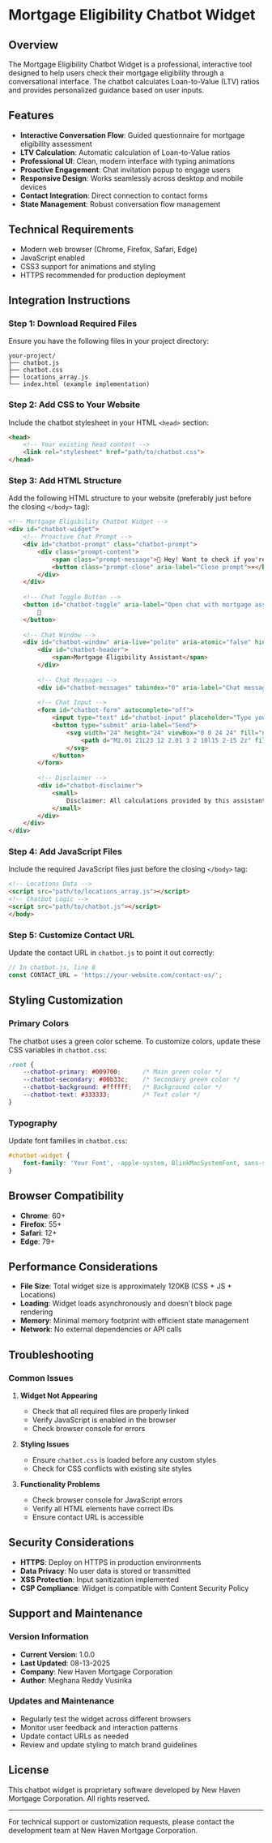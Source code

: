 # Mortgage Eligibility Chatbot Widget

## Overview

The Mortgage Eligibility Chatbot Widget is a professional, interactive tool designed to help users check their mortgage eligibility through a conversational interface. The chatbot calculates Loan-to-Value (LTV) ratios and provides personalized guidance based on user inputs.

## Features

- **Interactive Conversation Flow**: Guided questionnaire for mortgage eligibility assessment
- **LTV Calculation**: Automatic calculation of Loan-to-Value ratios
- **Professional UI**: Clean, modern interface with typing animations
- **Proactive Engagement**: Chat invitation popup to engage users
- **Responsive Design**: Works seamlessly across desktop and mobile devices
- **Contact Integration**: Direct connection to contact forms
- **State Management**: Robust conversation flow management

## Technical Requirements

- Modern web browser (Chrome, Firefox, Safari, Edge)
- JavaScript enabled
- CSS3 support for animations and styling
- HTTPS recommended for production deployment

## Integration Instructions

### Step 1: Download Required Files

Ensure you have the following files in your project directory:

```
your-project/
├── chatbot.js
├── chatbot.css
├── locations_array.js
└── index.html (example implementation)
```

### Step 2: Add CSS to Your Website

Include the chatbot stylesheet in your HTML `<head>` section:

```html
<head>
    <!-- Your existing head content -->
    <link rel="stylesheet" href="path/to/chatbot.css">
</head>
```

### Step 3: Add HTML Structure

Add the following HTML structure to your website (preferably just before the closing `</body>` tag):

```html
<!-- Mortgage Eligibility Chatbot Widget -->
<div id="chatbot-widget">
    <!-- Proactive Chat Prompt -->
    <div id="chatbot-prompt" class="chatbot-prompt">
        <div class="prompt-content">
            <span class="prompt-message">👋 Hey! Want to check if you're eligible for a mortgage? I can help!</span>
            <button class="prompt-close" aria-label="Close prompt">×</button>
        </div>
    </div>
    
    <!-- Chat Toggle Button -->
    <button id="chatbot-toggle" aria-label="Open chat with mortgage assistant">
        💬
    </button>
    
    <!-- Chat Window -->
    <div id="chatbot-window" aria-live="polite" aria-atomic="false" hidden>
        <div id="chatbot-header">
            <span>Mortgage Eligibility Assistant</span>
        </div>
        
        <!-- Chat Messages -->
        <div id="chatbot-messages" tabindex="0" aria-label="Chat messages"></div>
        
        <!-- Chat Input -->
        <form id="chatbot-form" autocomplete="off">
            <input type="text" id="chatbot-input" placeholder="Type your message..." aria-label="Type your message" required />
            <button type="submit" aria-label="Send">
                <svg width="24" height="24" viewBox="0 0 24 24" fill="none" xmlns="http://www.w3.org/2000/svg">
                    <path d="M2.01 21L23 12 2.01 3 2 10l15 2-15 2z" fill="currentColor"/>
                </svg>
            </button>
        </form>
        
        <!-- Disclaimer -->
        <div id="chatbot-disclaimer">
            <small>
                Disclaimer: All calculations provided by this assistant are approximate and for informational purposes only. They do not constitute an official mortgage approval or offer. Please contact our team for a formal assessment. The information provided here is confidential and not used for any other purposes.
            </small>
        </div>
    </div>
</div>
```

### Step 4: Add JavaScript Files

Include the required JavaScript files just before the closing `</body>` tag:

```html
<!-- Locations Data -->
<script src="path/to/locations_array.js"></script>
<!-- Chatbot Logic -->
<script src="path/to/chatbot.js"></script>
</body>
```

### Step 5: Customize Contact URL

Update the contact URL in `chatbot.js` to point it out correctly:

```javascript
// In chatbot.js, line 8
const CONTACT_URL = 'https://your-website.com/contact-us/';
```

## Styling Customization

### Primary Colors

The chatbot uses a green color scheme. To customize colors, update these CSS variables in `chatbot.css`:

```css
:root {
    --chatbot-primary: #009700;      /* Main green color */
    --chatbot-secondary: #00b33c;    /* Secondary green color */
    --chatbot-background: #ffffff;   /* Background color */
    --chatbot-text: #333333;         /* Text color */
}
```

### Typography

Update font families in `chatbot.css`:

```css
#chatbot-widget {
    font-family: 'Your Font', -apple-system, BlinkMacSystemFont, sans-serif;
}
```

## Browser Compatibility

- **Chrome**: 60+
- **Firefox**: 55+
- **Safari**: 12+
- **Edge**: 79+

## Performance Considerations

- **File Size**: Total widget size is approximately 120KB (CSS + JS + Locations)
- **Loading**: Widget loads asynchronously and doesn't block page rendering
- **Memory**: Minimal memory footprint with efficient state management
- **Network**: No external dependencies or API calls

## Troubleshooting

### Common Issues

1. **Widget Not Appearing**
   - Check that all required files are properly linked
   - Verify JavaScript is enabled in the browser
   - Check browser console for errors

2. **Styling Issues**
   - Ensure `chatbot.css` is loaded before any custom styles
   - Check for CSS conflicts with existing site styles

3. **Functionality Problems**
   - Check browser console for JavaScript errors
   - Verify all HTML elements have correct IDs
   - Ensure contact URL is accessible

## Security Considerations

- **HTTPS**: Deploy on HTTPS in production environments
- **Data Privacy**: No user data is stored or transmitted
- **XSS Protection**: Input sanitization implemented
- **CSP Compliance**: Widget is compatible with Content Security Policy

## Support and Maintenance

### Version Information

- **Current Version**: 1.0.0
- **Last Updated**: 08-13-2025
- **Company**: New Haven Mortgage Corporation
- **Author**: Meghana Reddy Vusirika 

### Updates and Maintenance

- Regularly test the widget across different browsers
- Monitor user feedback and interaction patterns
- Update contact URLs as needed
- Review and update styling to match brand guidelines

## License

This chatbot widget is proprietary software developed by New Haven Mortgage Corporation. All rights reserved.

---

For technical support or customization requests, please contact the development team at New Haven Mortgage Corporation.
